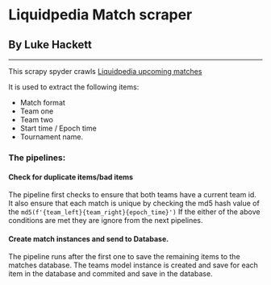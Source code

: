 # Liquidpedia Match scraper

## By Luke Hackett

---

This scrapy spyder crawls [Liquidpedia upcoming matches](https://liquipedia.net/dota2/Liquipedia:Upcoming_and_ongoing_matches)

It is used to extract the following items:

- Match format
- Team one
- Team two
- Start time / Epoch time
- Tournament name.

### The pipelines:

#### Check for duplicate items/bad items

The pipeline first checks to ensure that both teams have a current team id.
It also ensure that each match is unique by checking the md5 hash value of the
`md5(f'{team_left}{team_right}{epoch_time}')`
If the either of the above conditions are met they are ignore from the next pipelines.

#### Create match instances and send to Database.

The pipeline runs after the first one to save the remaining items to the matches database.
The teams model instance is created and save for each item in the database and commited and save in the database.

